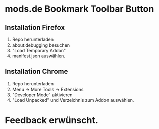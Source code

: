 # mods.de Bookmark Toolbar Button

## Installation Firefox

  1. Repo herunterladen
  2. about:debugging besuchen
  3. "Load Temporary Addon"
  4. manifest.json auswählen.

## Installation Chrome

  1. Repo herunterladen
  2. Menu -> More Tools -> Extensions
  3. "Developer Mode" aktivieren
  4. "Load Unpacked" und Verzeichnis zum Addon auswählen.

# Feedback erwünscht.
